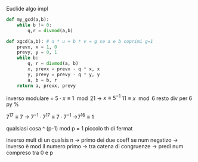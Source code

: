 Euclide algo impl

```python
def my_gcd(a,b):
	while b != 0:
		q,r = divmod(a,b)
```

```python
def xgcd(a,b): # a * u + b * v = g se a e b coprimi g=1
	prevx, x = 1, 0
    prevy, y = 0, 1
    while b:
        q, r = divmod(a, b)
        x, prevx = prevx - q * x, x
        y, prevy = prevy - q * y, y
        a, b = b, r
    return a, prevx, prevy
```

inverso modulare = $5 \cdot x \equiv 1 \mod 21$ -> $x\equiv 5^{-1}$
$11 \equiv x \mod{6}$ resto div per 6 py $\%$ 

$7^{17}\equiv 7$ -> $7^{-1} \cdot 7^{17} \equiv 7 \cdot 7^{-1}$ ->$7^{16} \equiv 1$ 

qualsiasi cosa ^ (p-1) mod p = 1
piccolo th di fermat 

inverso mult  di un qualsis n -> primo dei due coeff 
se num negatizo -> inverso è mod il numero primo -> tra catena di congruenze -> predi num compreso tra 0 e p
